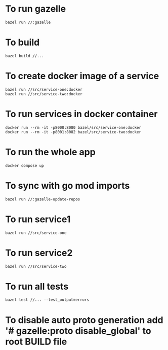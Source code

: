 # To run gazelle
    bazel run //:gazelle

# To build
    bazel build //...

# To create docker image of a service
    bazel run //src/service-one:docker
    bazel run //src/service-two:docker    

# To run services in docker container
    docker run --rm -it -p8000:8080 bazel/src/service-one:docker   
    docker run --rm -it -p8001:8082 bazel/src/service-two:docker   

# To run the whole app
    docker compose up
    
# To sync with go mod imports
    bazel run //:gazelle-update-repos

# To run service1
    bazel run //src/service-one

# To run service2
    bazel run //src/service-two 


# To run all tests
    bazel test //... --test_output=errors  



# To disable auto proto generation add '# gazelle:proto disable_global' to root BUILD file